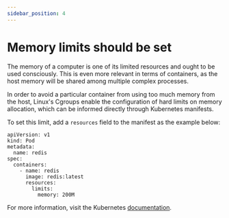 ```yaml
---
sidebar_position: 4
---
```


# Memory limits should be set

The memory of a computer is one of its limited resources and ought to be
used consciously. This is even more relevant in terms of containers, as
the host memory will be shared among multiple complex processes.

In order to avoid a particular container from using too much memory from
the host, Linux's Cgroups enable the configuration of hard limits on
memory allocation, which can be informed directly through Kubernetes
manifests.

To set this limit, add a `resources` field to the manifest as the
example below:

```
apiVersion: v1
kind: Pod
metadata:
  name: redis
spec:
  containers:
    - name: redis
      image: redis:latest
      resources:
        limits:
          memory: 200M
```

For more information, visit the Kubernetes
[documentation](https://kubernetes.io/docs/tasks/configure-pod-container/assign-memory-resource).
